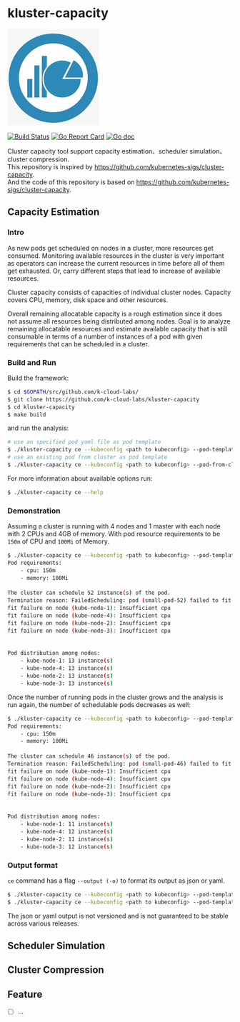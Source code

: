 # kluster-capacity  

![kluster-capacity-logo](docs/images/capacity-management-capacity-icon.jpeg)  

[![Build Status](https://github.com/k-cloud-labs/kluster-capacity/actions/workflows/ci.yml/badge.svg)](https://github.com/k-cloud-labs/kluster-capacity/actions?query=workflow%3Abuild)
[![Go Report Card](https://goreportcard.com/badge/github.com/k-cloud-labs/kluster-capacity)](https://goreportcard.com/report/github.com/k-cloud-labs/kluster-capacity)
[![Go doc](https://img.shields.io/badge/go.dev-reference-brightgreen?logo=go&logoColor=white&style=flat)](https://pkg.go.dev/github.com/k-cloud-labs/kluster-capacity)


Cluster capacity tool support capacity estimation、scheduler simulation、cluster compression.  
This repository is inspired by https://github.com/kubernetes-sigs/cluster-capacity.  
And the code of this repository is based on https://github.com/kubernetes-sigs/cluster-capacity.


## Capacity Estimation
### Intro
As new pods get scheduled on nodes in a cluster, more resources get consumed. Monitoring available resources in the cluster is very important as operators can increase the current resources in time before all of them get exhausted. Or, carry different steps that lead to increase of available resources.

Cluster capacity consists of capacities of individual cluster nodes. Capacity covers CPU, memory, disk space and other resources.

Overall remaining allocatable capacity is a rough estimation since it does not assume all resources being distributed among nodes. Goal is to analyze remaining allocatable resources and estimate available capacity that is still consumable in terms of a number of instances of a pod with given requirements that can be scheduled in a cluster.

### Build and Run

Build the framework:

```sh
$ cd $GOPATH/src/github.com/k-cloud-labs/
$ git clone https://github.com/k-cloud-labs/kluster-capacity
$ cd kluster-capacity
$ make build
```
and run the analysis:

```sh
# use an specified pod yaml file as pod template
$ ./kluster-capacity ce --kubeconfig <path to kubeconfig> --pod-template <path to pod template> 
# use an existing pod from cluster as pod template
$ ./kluster-capacity ce --kubeconfig <path to kubeconfig> --pod-from-cluster <namespace/name key of the pod> 
```
For more information about available options run:

```sh
$ ./kluster-capacity ce --help
```

### Demonstration

Assuming a cluster is running with 4 nodes and 1 master with each node with 2 CPUs and 4GB of memory.
With pod resource requirements to be `150m` of CPU and ``100Mi`` of Memory.

```sh
$ ./kluster-capacity ce --kubeconfig <path to kubeconfig> --pod-template <path to pod template> --verbose
Pod requirements:
	- cpu: 150m
	- memory: 100Mi

The cluster can schedule 52 instance(s) of the pod.
Termination reason: FailedScheduling: pod (small-pod-52) failed to fit in any node
fit failure on node (kube-node-1): Insufficient cpu
fit failure on node (kube-node-4): Insufficient cpu
fit failure on node (kube-node-2): Insufficient cpu
fit failure on node (kube-node-3): Insufficient cpu


Pod distribution among nodes:
	- kube-node-1: 13 instance(s)
	- kube-node-4: 13 instance(s)
	- kube-node-2: 13 instance(s)
	- kube-node-3: 13 instance(s)
```

Once the number of running pods in the cluster grows and the analysis is run again,
the number of schedulable pods decreases as well:

```sh
$ ./kluster-capacity ce --kubeconfig <path to kubeconfig> --pod-template <path to pod template> --verbose
Pod requirements:
	- cpu: 150m
	- memory: 100Mi

The cluster can schedule 46 instance(s) of the pod.
Termination reason: FailedScheduling: pod (small-pod-46) failed to fit in any node
fit failure on node (kube-node-1): Insufficient cpu
fit failure on node (kube-node-4): Insufficient cpu
fit failure on node (kube-node-2): Insufficient cpu
fit failure on node (kube-node-3): Insufficient cpu


Pod distribution among nodes:
	- kube-node-1: 11 instance(s)
	- kube-node-4: 12 instance(s)
	- kube-node-2: 11 instance(s)
	- kube-node-3: 12 instance(s)
```

### Output format
`ce` command has a flag `--output (-o)` to format its output as json or yaml.

```sh
$ ./kluster-capacity ce --kubeconfig <path to kubeconfig> --pod-template <path to pod template> -o json
$ ./kluster-capacity ce --kubeconfig <path to kubeconfig> --pod-template <path to pod template> -o yaml
```

The json or yaml output is not versioned and is not guaranteed to be stable across various releases.

## Scheduler Simulation


## Cluster Compression

## Feature
- [ ] ...